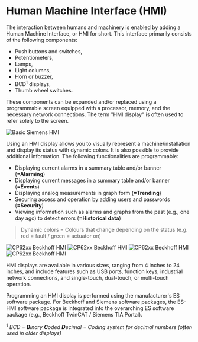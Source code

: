 # Human Machine Interface (HMI)

The interaction between humans and machinery is enabled by adding a Human Machine Interface, or HMI for short. This interface primarily consists of the following components:
- Push buttons and switches,
- Potentiometers,
- Lamps,
- Light columns,
- Horn or buzzer,
- BCD<sup>1</sup> displays,
- Thumb wheel switches.

These components can be expanded and/or replaced using a programmable screen equipped with a processor, memory, and the necessary network connections. The term "HMI display" is often used to refer solely to the screen.

![Basic Siemens HMI](/images/siemens_basic_hmi.png "Siemens Basic Panels, ©2020 Siemens") 

Using an HMI display allows you to visually represent a machine/installation and display its status with dynamic colors. It is also possible to provide additional information. The following functionalities are programmable:
- Displaying current alarms in a summary table and/or banner (**=Alarming**)
- Displaying current messages in a summary table and/or banner (**=Events**)
- Displaying analog measurements in graph form (**=Trending**)
- Securing access and operation by adding users and passwords (**=Security**)
- Viewing information such as alarms and graphs from the past (e.g., one day ago) to detect errors (**=Historical data**)

> Dynamic colors = Colours that change depending on the status (e.g. red = fault / green = actuator on)

![CP62xx Beckhoff HMI](/images/Beckhoff_hmi1.png "CP62xx Beckhoff HMI, ©2020 Beckhoff") ![CP62xx Beckhoff HMI](/images/Beckhoff_hmi2.png "CP62xx Beckhoff HMI, ©2020 Beckhoff") ![CP62xx Beckhoff HMI](/images/Beckhoff_hmi3.png "CP62xx Beckhoff HMI, ©2020 Beckhoff") ![CP62xx Beckhoff HMI](/images/Beckhoff_hmi4.png "CP62xx Beckhoff HMI, ©2020 Beckhoff") 

HMI displays are available in various sizes, ranging from 4 inches to 24 inches, and include features such as USB ports, function keys, industrial network connections, and single-touch, dual-touch, or multi-touch operation.

Programming an HMI display is performed using the manufacturer's ES software package. For Beckhoff and Siemens software packages, the ES-HMI software package is integrated into the overarching ES software package (e.g., Beckhoff TwinCAT / Siemens TIA Portal).

<sup>1</sup> *BCD = **B**inary **C**oded **D**ecimal = Coding system for decimal numbers (often used in older displays)*